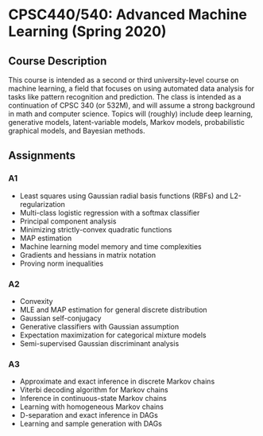 # CPSC440/540: Advanced Machine Learning (Spring 2020)

## Course Description
This course is intended as a second or third university-level course on machine learning, a field that focuses on using automated data analysis for tasks like pattern recognition and prediction. The class is intended as a continuation of CPSC 340 (or 532M), and will assume a strong background in math and computer science. Topics will (roughly) include deep learning, generative models, latent-variable models, Markov models, probabilistic graphical models, and Bayesian methods.

## Assignments

### A1
- Least squares using Gaussian radial basis functions (RBFs) and L2-regularization
- Multi-class logistic regression with a softmax classifier
- Principal component analysis
- Minimizing strictly-convex quadratic functions
- MAP estimation
- Machine learning model memory and time complexities
- Gradients and hessians in matrix notation
- Proving norm inequalities

### A2
- Convexity
- MLE and MAP estimation for general discrete distribution
- Gaussian self-conjugacy
- Generative classifiers with Gaussian assumption
- Expectation maximization for categorical mixture models
- Semi-supervised Gaussian discriminant analysis

### A3
- Approximate and exact inference in discrete Markov chains
- Viterbi decoding algorithm for Markov chains
- Inference in continuous-state Markov chains
- Learning with homogeneous Markov chains
- D-separation and exact inference in DAGs
- Learning and sample generation with DAGs
